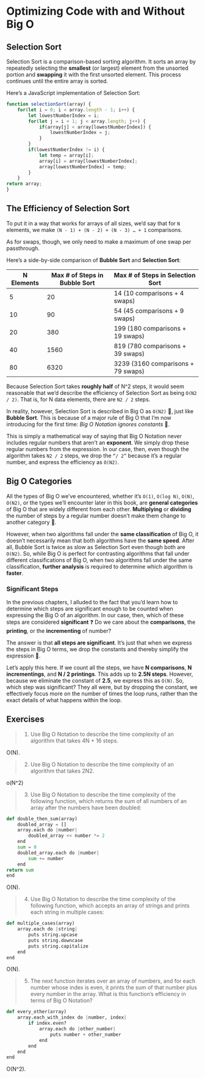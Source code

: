 # Optimizing Code with and Without Big O

## Selection Sort

Selection Sort is a comparison-based sorting algorithm. It sorts an array by repeatedly selecting the **smallest** (or largest) element from the unsorted portion and **swapping** it with the first unsorted element. This process continues until the entire array is sorted.

Here’s a JavaScript implementation of Selection Sort:

```js
function selectionSort(array) {
    for(let i = 0; i < array.length - 1; i++) {
        let lowestNumberIndex = i;
        for(let j = i + 1; j < array.length; j++) {
            if(array[j] < array[lowestNumberIndex]) {
                lowestNumberIndex = j;
            }
        }
        if(lowestNumberIndex != i) {
            let temp = array[i];
            array[i] = array[lowestNumberIndex];
            array[lowestNumberIndex] = temp;
        }
    }
return array;
}
```

## The Efficiency of Selection Sort

To put it in a way that works for arrays of all sizes, we’d say that for `N` elements, we make `(N - 1) + (N - 2) + (N - 3) … + 1` comparisons.

As for swaps, though, we only need to make a maximum of one swap per passthrough.

Here’s a side-by-side comparison of **Bubble Sort** and **Selection Sort**:

| N Elements | Max # of Steps in Bubble Sort | Max # of Steps in Selection Sort   |
| ---------- | ----------------------------- | ---------------------------------- |
| 5          | 20                            | 14 (10 comparisons + 4 swaps)      |
| 10         | 90                            | 54 (45 comparisons + 9 swaps)      |
| 20         | 380                           | 199 (180 comparisons + 19 swaps)   |
| 40         | 1560                          | 819 (780 comparisons + 39 swaps)   |
| 80         | 6320                          | 3239 (3160 comparisons + 79 swaps) |

Because Selection Sort takes **roughly half** of N^2 steps, it would seem reasonable that we’d describe the efficiency of Selection Sort as being `O(N2 / 2)`. That is, for N data elements, there are `N2 / 2` steps.

In reality, however, Selection Sort is described in Big O as `O(N2)` 🤒, just like **Bubble Sort**. This is because of a major rule of Big O that I’m now introducing for the first time: *Big O Notation ignores constants* 📌.

This is simply a mathematical way of saying that Big O Notation never includes regular numbers that aren’t an **exponent**. We simply drop these regular numbers from the expression. In our case, then, even though the algorithm takes `N2 / 2` steps, we drop the `“/ 2”` because it’s a regular number, and express the efficiency as `O(N2)`.

## Big O Categories

All the types of Big O we’ve encountered, whether it’s `O(1)`, `O(log N)`, `O(N)`, `O(N2)`, or the types we’ll encounter later in this book, are **general categories** of Big O that are widely different from each other. **Multiplying** or **dividing** the number of steps by a regular number doesn’t make them change to another category 💁.

However, when two algorithms fall under the **same classification** of Big O, it doesn’t necessarily mean that both algorithms have the **same speed**. After all, Bubble Sort is twice as slow as Selection Sort even though both are `O(N2)`. So, while Big O is perfect for contrasting algorithms that fall under different classifications of Big O, when two algorithms fall under the same classification, **further analysis** is required to determine which algorithm is **faster**.

### Significant Steps

In the previous chapters, I alluded to the fact that you’d learn how to determine which steps are significant enough to be counted when expressing the Big O of an algorithm. In our case, then, which of these steps are considered **significant** ❓ Do we care about the **comparisons**, the **printing**, or the **incrementing** of number?

The answer is that **all steps are significant**. It’s just that when we express the steps in Big O terms, we drop the constants and thereby simplify the expression 💁.

Let’s apply this here. If we count all the steps, we have **N comparisons**, **N incrementings**, and **N / 2 printings**. This adds up to **2.5N steps**. However, because we eliminate the constant of **2.5**, we express this as `O(N)`. So, which step was significant? They all were, but by dropping the constant, we effectively focus more on the number of times the loop runs, rather than the exact details of what happens within the loop.

## Exercises

> 1. Use Big O Notation to describe the time complexity of an algorithm that takes 4N + 16 steps.

O(N).

> 2. Use Big O Notation to describe the time complexity of an algorithm that takes 2N2.

o(N^2)

> 3. Use Big O Notation to describe the time complexity of the following function, which returns the sum of all numbers of an array after the numbers have been doubled:

```py
def double_then_sum(array)
    doubled_array = []
    array.each do |number|
        doubled_array << number *= 2
    end
    sum = 0
    doubled_array.each do |number|
        sum += number
    end
return sum
end
```

O(N).

> 4. Use Big O Notation to describe the time complexity of the following function, which accepts an array of strings and prints each string in multiple cases:

```py
def multiple_cases(array)
    array.each do |string|
        puts string.upcase
        puts string.downcase
        puts string.capitalize
    end
end
```

O(N).

> 5. The next function iterates over an array of numbers, and for each number whose index is even, it prints the sum of that number plus every number in the array. What is this function’s efficiency in terms of Big O Notation?

```py
def every_other(array)
    array.each_with_index do |number, index|
        if index.even?
            array.each do |other_number|
                puts number + other_number
            end
        end
    end
end
```

O(N^2).
